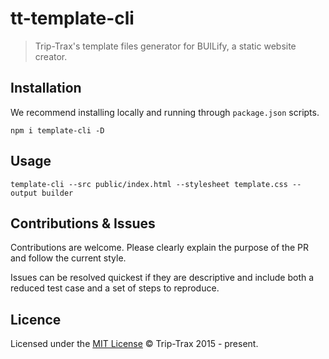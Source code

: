 # tt-template-cli

> Trip-Trax's template files generator for BUILify, a static website creator.

## Installation
We recommend installing locally and running through `package.json` scripts.

```shell
npm i template-cli -D
```

## Usage
```shell
template-cli --src public/index.html --stylesheet template.css --output builder
```

## Contributions & Issues
Contributions are welcome. Please clearly explain the purpose of the PR and follow the current style.

Issues can be resolved quickest if they are descriptive and include both a reduced test case and a set of steps to reproduce.

## Licence
Licensed under the [MIT License](LICENSE) © Trip-Trax 2015 - present.
